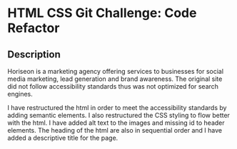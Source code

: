 # HTML CSS Git Challenge: Code Refactor

## Description 

Horiseon is a marketing agency offering services to businesses for social media marketing, lead generation and brand awareness. The original site did not follow accessibility standards thus was not optimized for search engines. 

I have restructured the html in order to meet the accessibility standards by adding semantic elements. I also restructured the CSS styling to flow better with the html. I have added alt text to the images and missing id to header elements. The heading of the html are also in sequential order and I have added a descriptive title for the page.


